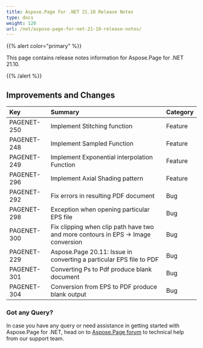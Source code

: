 ```yaml
---
title: Aspose.Page for .NET 21.10 Release Notes
type: docs
weight: 120
url: /net/aspose-page-for-net-21-10-release-notes/
---
```


{{% alert color="primary" %}}

This page contains release notes information for Aspose.Page for .NET 21.10.

{{% /alert %}}
## **Improvements and Changes**

|**Key**|**Summary**|**Category**|
| :- | :- | :- |
|PAGENET-250|Implement Stitching function|Feature|
|PAGENET-248|Implement Sampled Function|Feature|
|PAGENET-249|Implement Exponential interpolation Function|Feature|
|PAGENET-296|Implement Axial Shading pattern|Feature|
|PAGENET-292|Fix errors in resulting PDF document|Bug|
|PAGENET-298|Exception when opening particular EPS file|Bug|
|PAGENET-300|Fix clipping when clip path have two and more contours in EPS -> Image conversion|Bug|
|PAGENET-229|Aspose.Page 20.11: Issue in converting a particular EPS file to PDF|Bug|
|PAGENET-301|Converting Ps to Pdf produce blank document|Bug|
|PAGENET-304|Conversion from EPS to PDF produce blank output|Bug|

### **Got any Query?**
In case you have any query or need assistance in getting started with Aspose.Page for .NET, head on to [Aspose.Page forum](https://forum.aspose.com/c/page) to technical help from our support team.
